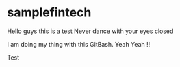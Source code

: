 # samplefintech

Hello guys this is a test 
Never dance with your eyes closed

I am doing my thing with this GitBash.  Yeah Yeah !!

Test